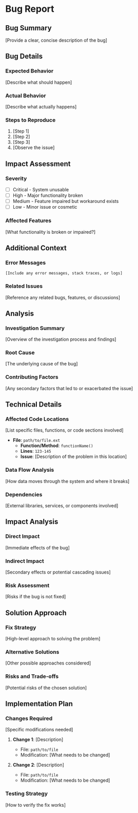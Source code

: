 # Bug Report

## Bug Summary

[Provide a clear, concise description of the bug]

## Bug Details

### Expected Behavior

[Describe what should happen]

### Actual Behavior

[Describe what actually happens]

### Steps to Reproduce

1. [Step 1]
2. [Step 2]
3. [Step 3]
4. [Observe the issue]

## Impact Assessment

### Severity

- [ ] Critical - System unusable
- [ ] High - Major functionality broken
- [ ] Medium - Feature impaired but workaround exists
- [ ] Low - Minor issue or cosmetic

### Affected Features

[What functionality is broken or impaired?]

## Additional Context

### Error Messages

```text
[Include any error messages, stack traces, or logs]
```

### Related Issues

[Reference any related bugs, features, or discussions]

## Analysis

### Investigation Summary

[Overview of the investigation process and findings]

### Root Cause

[The underlying cause of the bug]

### Contributing Factors

[Any secondary factors that led to or exacerbated the issue]

## Technical Details

### Affected Code Locations

[List specific files, functions, or code sections involved]

- **File**: `path/to/file.ext`
  - **Function/Method**: `functionName()`
  - **Lines**: `123-145`
  - **Issue**: [Description of the problem in this location]

### Data Flow Analysis

[How data moves through the system and where it breaks]

### Dependencies

[External libraries, services, or components involved]

## Impact Analysis

### Direct Impact

[Immediate effects of the bug]

### Indirect Impact

[Secondary effects or potential cascading issues]

### Risk Assessment

[Risks if the bug is not fixed]

## Solution Approach

### Fix Strategy

[High-level approach to solving the problem]

### Alternative Solutions

[Other possible approaches considered]

### Risks and Trade-offs

[Potential risks of the chosen solution]

## Implementation Plan

### Changes Required

[Specific modifications needed]

1. **Change 1**: [Description]

   - File: `path/to/file`
   - Modification: [What needs to be changed]

2. **Change 2**: [Description]
   - File: `path/to/file`
   - Modification: [What needs to be changed]

### Testing Strategy

[How to verify the fix works]

